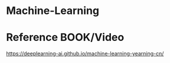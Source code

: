 # Machine-Learning

# Reference BOOK/Video

https://deeplearning-ai.github.io/machine-learning-yearning-cn/
